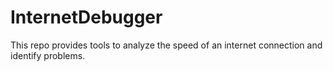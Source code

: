 # InternetDebugger
This repo provides tools to analyze the speed of an internet connection and identify problems.
